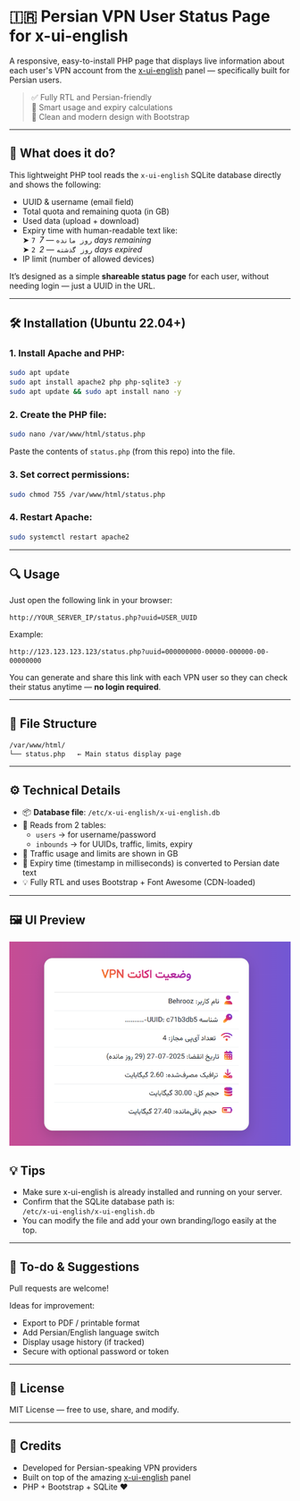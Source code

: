 
# 🇮🇷 Persian VPN User Status Page for x-ui-english

A responsive, easy-to-install PHP page that displays live information about each user's VPN account from the [x-ui-english](https://github.com/NidukaAkalanka/x-ui-english) panel — specifically built for Persian users.

> ✅ Fully RTL and Persian-friendly  
> 🧠 Smart usage and expiry calculations  
> 🎨 Clean and modern design with Bootstrap

---

## 📌 What does it do?

This lightweight PHP tool reads the `x-ui-english` SQLite database directly and shows the following:

- UUID & username (email field)
- Total quota and remaining quota (in GB)
- Used data (upload + download)
- Expiry time with human-readable text like:  
  ➤ `7 روز مانده` — *7 days remaining*  
  ➤ `2 روز گذشته` — *2 days expired*
- IP limit (number of allowed devices)

It’s designed as a simple **shareable status page** for each user, without needing login — just a UUID in the URL.

---

## 🛠 Installation (Ubuntu 22.04+)

### 1. Install Apache and PHP:

```bash
sudo apt update
sudo apt install apache2 php php-sqlite3 -y
sudo apt update && sudo apt install nano -y
```

### 2. Create the PHP file:

```bash
sudo nano /var/www/html/status.php
```

Paste the contents of `status.php` (from this repo) into the file.

### 3. Set correct permissions:

```bash
sudo chmod 755 /var/www/html/status.php
```

### 4. Restart Apache:

```bash
sudo systemctl restart apache2
```

---

## 🔍 Usage

Just open the following link in your browser:

```
http://YOUR_SERVER_IP/status.php?uuid=USER_UUID
```

Example:

```
http://123.123.123.123/status.php?uuid=000000000-00000-000000-00-00000000
```

You can generate and share this link with each VPN user so they can check their status anytime — **no login required**.

---

## 📁 File Structure

```
/var/www/html/
└── status.php   ← Main status display page
```

---

## ⚙️ Technical Details

- 📦 **Database file**: `/etc/x-ui-english/x-ui-english.db`
- 🧩 Reads from 2 tables:
  - `users` → for username/password
  - `inbounds` → for UUIDs, traffic, limits, expiry
- 🧮 Traffic usage and limits are shown in GB
- 📅 Expiry time (timestamp in milliseconds) is converted to Persian date text
- 💡 Fully RTL and uses Bootstrap + Font Awesome (CDN-loaded)

---

## 🖼️ UI Preview
<p align="center">
  <img src="https://raw.githubusercontent.com/afgshayan/xui-english-client-status/refs/heads/main/Screenshot.png" alt="پیش‌نمایش وضعیت اکانت VPN" width="600">
</p>

## 💡 Tips

- Make sure x-ui-english is already installed and running on your server.
- Confirm that the SQLite database path is:  
  `/etc/x-ui-english/x-ui-english.db`
- You can modify the file and add your own branding/logo easily at the top.

---

## 🚀 To-do & Suggestions

Pull requests are welcome!

Ideas for improvement:
- Export to PDF / printable format
- Add Persian/English language switch
- Display usage history (if tracked)
- Secure with optional password or token

---

## 📜 License

MIT License — free to use, share, and modify.

---

## 🙌 Credits

- Developed for Persian-speaking VPN providers  
- Built on top of the amazing [x-ui-english](https://github.com/NidukaAkalanka/x-ui-english) panel  
- PHP + Bootstrap + SQLite ❤️

